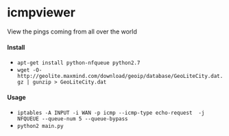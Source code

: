icmpviewer
==========

View the pings coming from all over the world

#### Install
 - ```apt-get install python-nfqueue python2.7```
 - ```wget -O- http://geolite.maxmind.com/download/geoip/database/GeoLiteCity.dat.gz | gunzip > GeoLiteCity.dat```


#### Usage
 - ```iptables -A INPUT -i WAN -p icmp --icmp-type echo-request  -j NFQUEUE --queue-num 5 --queue-bypass```
 - ```python2 main.py```
